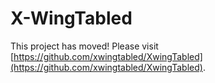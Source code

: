 # X-WingTabled

This project has moved! Please visit [https://github.com/xwingtabled/XwingTabled](https://github.com/xwingtabled/XwingTabled).

